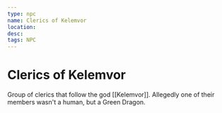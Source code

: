 ```yaml
---
type: npc
name: Clerics of Kelemvor
location: 
desc:
tags: NPC
---
```


# Clerics of Kelemvor 
Group of clerics that follow the god [[Kelemvor]].
Allegedly one of their members wasn't a human, but a Green Dragon.
